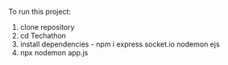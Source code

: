 To run this project:

1. clone repository
2. cd Techathon
3. install dependencies - npm i express socket.io nodemon ejs
4. npx nodemon app.js

